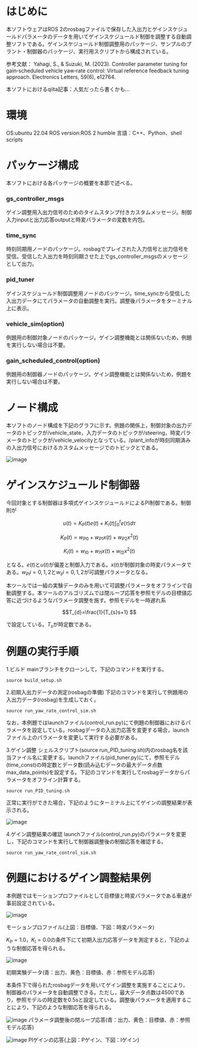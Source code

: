 # はじめに
本ソフトウェアはROS 2のrosbagファイルで保存した入出力とゲインスケジュールドパラメータのデータを用いてゲインスケジュールド制御を調整する自動調整ソフトである。ゲインスケジュールド制御調整用のパッケージ、サンプルのプラント・制御器のパッケージ、実行用スクリプトから構成されている。

参考文献：
Yahagi, S., & Suzuki, M. (2023). Controller parameter tuning for gain‐scheduled vehicle yaw‐rate control: Virtual reference feedback tuning approach. Electronics Letters, 59(6), e12764.

本ソフトにおけるqiita記事：人気だったら書くかも...

# 環境
OS:ubuntu 22.04
ROS version:ROS 2 humble
言語：C++、Python、shell scripts

# パッケージ構成
本ソフトにおける各パッケージの概要を本節で述べる。

### gs_controller_msgs
ゲイン調整用入出力信号のためのタイムスタンプ付きカスタムメッセージ。制御入力inputと出力応答outputと時変パラメータの変数を内包。

### time_sync
時刻同期用ノードのパッケージ。rosbagでプレイされた入力信号と出力信号を受信。受信した入出力を時刻同期させた上でgs_controller_msgsのメッセージとして出力。

### pid_tuner
ゲインスケジュールド制御調整用ノードのパッケージ。time_syncから受信した入出力データにてパラメータの自動調整を実行。調整後パラメータをターミナル上に表示。

### vehicle_sim(option)
例題用の制御対象ノードのパッケージ。ゲイン調整機能とは関係ないため，例題を実行しない場合は不要。

### gain_scheduled_control(option)
例題用の制御器ノードのパッケージ。ゲイン調整機能とは関係ないため，例題を実行しない場合は不要。

# ノード構成
本ソフトのノード構成を下記のグラフに示す。例題の関係上，制御対象の出力データのトピックが/vehicle_state，入力データのトピックが/steering，時変パラメータのトピックが/vehicle_velocityとなっている。/plant_infoが時刻同期済みの入出力信号におけるカスタムメッセージでのトピックとである。

![image](https://github.com/user-attachments/assets/a2f99119-950f-41d9-8c8c-743cd2624623)

# ゲインスケジュールド制御器
今回対象とする制御器は多項式ゲインスケジュールドによるPI制御である。制御則が
```math
u(t)=K_{P}(t)e(t)+K_{I} (t) \int_{0}^{t} e(\tau)d\tau 
```
```math
K_{P}(t)=w_{P0}+w_{P1}x(t)+w_{P2}x^2(t) 
```
```math
K_{I}(t)=w_{I0}+w_{I1}x(t)+w_{I2}x^2(t) 
```
となる。$`e(t)`$と$`u(t)`$が偏差と制御入力である。$`x(t)`$が制御対象の時変パラメータである。$`w_{Pi}{i=0,1,2}`$と$`w_{Ii}{i=0,1,2}`$が可調整パラメータとなる。 

本ツールでは一組の実験データのみを用いて可調整パラメータをオフラインで自動調整する。本ツールのアルゴリズムでは閉ループ応答を参照モデルの目標値応答に近づけるようなパラメータ調整を施す。参照モデルを一時遅れ系
```math
T_{d}=\frac{1}{T_{s}s+1} 
```
で設定している。$`T_{s}`$が時定数である。

# 例題の実行手順
1.ビルド
mainブランチをクローンして，下記のコマンドを実行する。

```
source build_setup.sh
```

2.初期入出力データの測定(rosbagの準備)
下記のコマンドを実行して例題用の入出力データ(rosbag)を生成しておく。

```
source run_yaw_rate_control_sim.sh
```

なお，本例題ではlaunchファイル(control_run.py)にて例題の制御器におけるパラメータを設定している。rosbagデータの入出力応答を変更する場合，launchファイル上のパラメータを変更して実行する必要がある。

3.ゲイン調整
シェルスクリプト(source run_PID_tuning.sh)内のrosbag名を該当ファイル名に変更する。launchファイル(pid_tuner.py)にて，参照モデル(time_const)の時定数とデータ数(読み込むデータの最大データ点数max_data_points)を設定する。下記のコマンドを実行してrosbagデータからパラメータをオフライン計算する。

```
source run_PID_tuning.sh
```

正常に実行ができた場合，下記のようにターミナル上にてゲインの調整結果が表示される。

![image](https://github.com/user-attachments/assets/7bde1a65-d527-40c0-9c18-2d37cb32b7d8)

4.ゲイン調整結果の確認
launchファイル(control_run.py)のパラメータを変更し，下記のコマンドを実行して制御器調整後の制御応答を確認する。

```
source run_yaw_rate_control_sim.sh
```

# 例題におけるゲイン調整結果例
本例題ではモーションプロファイルとして目標値と時変パラメータである車速が事前設定されている。

![image](https://github.com/user-attachments/assets/bc578462-3b73-45f4-b79f-e9b7064f4f98)

モーションプロファイル(上図：目標値、下図：時変パラメータ)

$`K_{P}=1.0`$，$`K_{I}=0.0`$の条件下にて初期入出力応答データを測定すると，下記のような制御応答を得られる。

![image](https://github.com/user-attachments/assets/38c2ee47-1f02-4f38-bb05-71d5e1c576be)

初期実験データ(青：出力、黄色：目標値、赤：参照モデル応答)

本条件下で得られたrosbagデータを用いてゲイン調整を実施することにより，制御器のパラメータを自動調整できる。ただし，最大データ点数は4500であり，参照モデルの時定数を0.5sと設定している。調整後パラメータを適用することにより，下記のような制御応答を得られる。

![image](https://github.com/user-attachments/assets/66449c59-e967-47fd-8bae-feb29e13bf29)
パラメータ調整後の閉ループ応答(青：出力、黄色：目標値、赤：参照モデル応答)

![image](https://github.com/user-attachments/assets/faca9877-244f-4fed-8acc-88e54323ec99)
PIゲインの応答(上図：Pゲイン、下図：Iゲイン)
